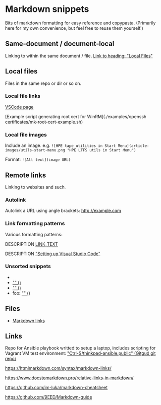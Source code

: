 # Markdown snippets
Bits of markdown formatting for easy reference and copypasta.
(Primarily here for my own convenience, but feel free to reuse them yourself.)


## Same-document / document-local
Linking to within the same document / file.
[Link to heading: "Local Files"](#local-files)


## Local files
Files in the same repo or dir or so on.


### Local file links
[VSCode page](./vscode.md)

[Example script generating root cert for WinRM](./examples/openssh certificates/mk-root-cert-example.sh)


### Local file images
Include an image.
e.g. `![HPE tape utilities in Start Menu](article-images/utils-start-menu.png "HPE LTFS utils in Start Menu")`

Format: `![Alt text](image URL)`


## Remote links
Linking to websites and such.


### Autolink
Autolink a URL using angle brackets:
<http://example.com>


### Link formatting patterns
Various formatting patterns:

DESCRIPTION [LINK_TEXT](LINK_URL)

DESCRIPTION ["Setting up Visual Studio Code"](https://code.visualstudio.com/docs/setup/setup-overview)


### Unsorted snippets
* []()
* ["" ()]()
* ["" ()]()
* foo: ["" ()]()


## Files
* [Markdown links](/markdown.md)


## Links
Repo for Ansible playbook writted to setup a laptop, includes scripting for Vagrant VM test environment: ["Ctrl-S/thinkpad-ansible.public" (Gitgud git repo)](https://gitgud.io/Ctrl-S/thinkpad-ansible.public)

<https://htmlmarkdown.com/syntax/markdown-links/>

<https://www.docstomarkdown.pro/relative-links-in-markdown/>

<https://github.com/im-luka/markdown-cheatsheet>

<https://github.com/9EED/Markdown-guide>

